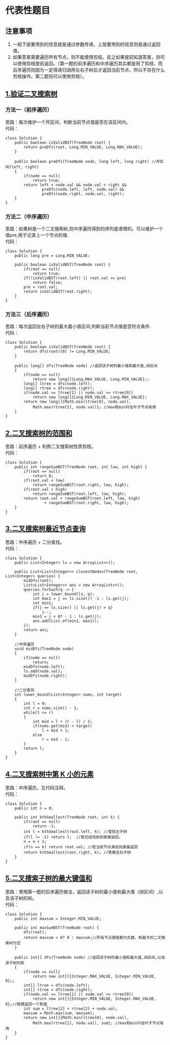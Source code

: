 # 代表性题目

## 注意事项
1. 一般下层要用到的信息就是通过参数传递，上层要用到的信息则是通过返回值。
2. 如果答案需要遍历所有节点，则不能使用剪枝。反之如果提前知道答案，则可以使用剪枝提前返回。（第一题的前序遍历和中序遍历其实都是用了剪枝，而后序遍历则因为一定得递归调用左右子树后才返回当前节点，所以不存在什么剪枝操作。第二题则可以使用剪枝）。    

## [1.验证二叉搜索树](https://leetcode.cn/problems/validate-binary-search-tree/)

### 方法一（前序遍历）
思路：每次维护一个开区间，判断当前节点值是否在该区间内。   
代码：
```
class Solution {
    public boolean isValidBST(TreeNode root) {
        return preDfs(root, Long.MIN_VALUE, Long.MAX_VALUE);
    }

    public boolean preDfs(TreeNode node, long left, long right) //开区间(left, right)
    {
        if(node == null)
            return true;
        return left < node.val && node.val < right && 
                preDfs(node.left, left, node.val) && 
                preDfs(node.right, node.val, right);
    }
}
```

### 方法二（中序遍历）
思路：如果树是一个二叉搜索树,则中序遍历得到的序列是递增的。可以维护一个值pre,用于记录上一个节点的值.    
代码：
```
class Solution {
    public long pre = Long.MIN_VALUE;

    public boolean isValidBST(TreeNode root) {
        if(root == null)
            return true;
        if(!isValidBST(root.left) || root.val <= pre)
            return false;
        pre = root.val;
        return isValidBST(root.right);
    }
}
```

### 方法三（后序遍历）
思路：每次返回左右子树的最大最小值区间,判断当前节点值是否符合条件.     
代码：
```
class Solution {
    public boolean isValidBST(TreeNode root) {
        return dfs(root)[0] != Long.MIN_VALUE;
    }

    public long[] dfs(TreeNode node) //返回该子树的最小值和最大值,闭区间
    {
        if(node == null)
            return new long[]{Long.MAX_VALUE, Long.MIN_VALUE};;
        long[] ltree = dfs(node.left);
        long[] rtree = dfs(node.right);
        if(node.val <= ltree[1] || node.val >= rtree[0])
            return new long[]{Long.MIN_VALUE, Long.MAX_VALUE};
        return new long[]{Math.min(ltree[0], node.val), 
            Math.max(rtree[1], node.val)}; //max和min只在叶子节点有用
    }
}
```


## [2.二叉搜索树的范围和](https://leetcode.cn/problems/range-sum-of-bst/description/)
思路：前序遍历 + 利用二叉搜索树性质剪枝。      
代码：
```
class Solution {
    public int rangeSumBST(TreeNode root, int low, int high) {
        if(root == null)
            return 0;
        if(root.val < low) 
            return rangeSumBST(root.right, low, high);
        if(root.val > high)
            return rangeSumBST(root.left, low, high);
        return root.val + rangeSumBST(root.left, low, high)
                 + rangeSumBST(root.right, low, high);
    }
}
```

## [3.二叉搜索树最近节点查询](https://leetcode.cn/problems/closest-nodes-queries-in-a-binary-search-tree/description/)
思路：中序遍历 + 二分查找。      
代码：
```
class Solution {
    public List<Integer> ls = new ArrayList<>();

    public List<List<Integer>> closestNodes(TreeNode root, List<Integer> queries) {
        midDfs(root);
        List<List<Integer>> ans = new ArrayList<>();
        queries.forEach(q -> {
            int j = lower_bound(ls, q);
            int max1 = j == ls.size()? -1 : ls.get(j);
            int min1;
            if(j == ls.size() || ls.get(j) > q)
                j--;
            min1 = j < 0? - 1 : ls.get(j);
            ans.add(List.of(min1, max1));
        });
        return ans;
    }

    //中序遍历
    void midDfs(TreeNode node)
    {
        if(node == null)
            return;
        midDfs(node.left);
        ls.add(node.val);
        midDfs(node.right);
    }

    //二分查找
    int lower_bound(List<Integer> nums, int target)
    {
        int l = 0;
        int r = nums.size() - 1;
        while(l <= r)
        {
            int mid = l + (r - l) / 2;
            if(nums.get(mid) < target)
                l = mid + 1;
            else
                r = mid - 1;
        }
        return l;
    }
}
```

## [4.二叉搜索树中第 K 小的元素](https://leetcode.cn/problems/kth-smallest-element-in-a-bst/description/)
思路：中序遍历，见代码注释。      
代码：
```
class Solution {
    public int n = 0;

    public int kthSmallest(TreeNode root, int k) {
        if(root == null)
            return -1;
        int l = kthSmallest(root.left, k); //查找左子树
        if(l != -1) return l;  //若已经找到则直接返回。
        n = n + 1;
        if(n == k) return root.val; //若当前节点满足则直接返回
        return kthSmallest(root.right, k); //答案在右子树
    }
}
```

## [5.二叉搜索子树的最大键值和](https://leetcode.cn/problems/maximum-sum-bst-in-binary-tree/description/)
思路：使用第一题的后序遍历做法，返回该子树的最小值和最大值（闭区间）,以及该子树的和。      
代码：
```
class Solution {
    public int maxsum = Integer.MIN_VALUE;

    public int maxSumBST(TreeNode root) {
        dfs(root);
        return maxsum < 0? 0 : maxsum;//所有节点键值都为负数，和最大的二叉搜索树为空
    }

    public int[] dfs(TreeNode node) //返回该子树的最小值和最大值,闭区间,以及该子树的和
    {
        if(node == null)
            return new int[]{Integer.MAX_VALUE, Integer.MIN_VALUE, 0};;
        int[] ltree = dfs(node.left);
        int[] rtree = dfs(node.right);
        if(node.val <= ltree[1] || node.val >= rtree[0])
            return new int[]{Integer.MIN_VALUE, Integer.MAX_VALUE, 0};//随便返回一个和值
        int sum = ltree[2] + rtree[2] + node.val;
        maxsum = Math.max(sum, maxsum);
        return new int[]{Math.min(ltree[0], node.val), 
            Math.max(rtree[1], node.val), sum}; //max和min只在叶子节点有用
    }
}
```
